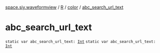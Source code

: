 [space.siy.waveformview](../../index.md) / [R](../index.md) / [color](index.md) / [abc_search_url_text](./abc_search_url_text.md)

# abc_search_url_text

`static var abc_search_url_text: `[`Int`](https://kotlinlang.org/api/latest/jvm/stdlib/kotlin/-int/index.html)
`static var abc_search_url_text: `[`Int`](https://kotlinlang.org/api/latest/jvm/stdlib/kotlin/-int/index.html)